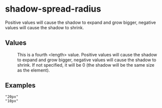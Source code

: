 # shadow-spread-radius

Positive values will cause the shadow to expand and grow bigger, negative values will cause the shadow to shrink.

## Values

<dl>
<dd>This is a fourth &lt;length&gt; value. Positive values will cause the shadow to expand and grow bigger, negative values will cause the shadow to shrink. If not specified, it will be 0 (the shadow will be the same size as the element).</dd>
</dt>

## Examples

```
"20px"
"10px"
```
